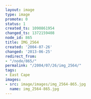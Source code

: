 ```yaml
---
layout: image
type: image
promote: 0
status: 1
created_ts: 1090861954
changed_ts: 1372159408
node_id: 865
title: IMG_2564
created: '2004-07-26'
changed: '2013-06-25'
redirect_from:
- "/node/865/"
permalink: "/2004/07/26/img_2564/"
tags:
- East Cape
images:
- src: image/images/img_2564-865.jpg
  name: img_2564-865.jpg
---
```


